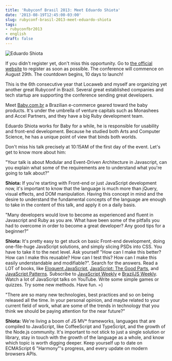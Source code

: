 ```yaml
---
title: 'Rubyconf Brasil 2013: Meet Eduardo Shiota'
date: '2013-08-19T12:45:00-03:00'
slug: rubyconf-brasil-2013-meet-eduardo-shiota
tags:
- rubyconfbr2013
- english
draft: false
---
```


![Eduardo Shiota](http://www.rubyconf.com.br/assets/speakers/EduardoShiota-4c75335a678896e26b9548872cd6d7d4.jpg)

If you didn't register yet, don't miss this opportunity. Go to [the official website](http://www.rubyconf.com.br) to register as soon as possible. The conference will commence on August 29th. The countdown begins, 10 days to launch!

This is the 6th consecutive year that Locaweb and myself are organizing yet another great Rubyconf in Brazil. Several great established companies and tech startup are supporting the conference sending great developers. 

Meet [Baby.com.br](http://www.baby.com.br/) a Brazilian e-commerce geared toward the baby products. It's under the umbrella of venture capitals such as Monashees and Accel Partners, and they have a big Ruby development team.

Eduardo Shiota works for Baby for a while, he is responsible for usability and front-end development. Because he studied both Arts and Computer Science, he has a unique point of view that binds both worlds.

Don't miss his talk precisely at 10:15AM of the first day of the event. Let's get to know more about him:

"Your talk is about Modular and Event-Driven Architecture in Javascript, can you explain what some of the requirements are to understand what you're going to talk about?"

**Shiota:** If you're starting with Front-end or just JavaScript development now, it's important to know that the language is much more than jQuery, visual effects, and DOM manipulation. Having this concept in mind and the desire to understand the fundamental concepts of the language are enough to take in the content of this talk, and apply it on a daily basis.
 
"Many developers would love to become as experienced and fluent in Javascript and Ruby as you are. What have been some of the pitfalls you had to overcome in order to become a great developer? Any good tips for a beginner?"

**Shiota:** It's pretty easy to get stuck on basic Front-end development, doing one-file-huge JavaScript solutions, and simply slicing PSDs into CSS. You have to take it to the next level. Ask yourself "How can I make this better? How can I make this reusable? How can I test this? How can I make this easily understandable and modifiable?". Search for the answers. Read a LOT of books, like [Eloquent JavaScript](http://eloquentjavascript.net/), [JavaScript: The Good Parts](http://shop.oreilly.com/product/9780596517748.do), and [JavaScript Patterns](http://shop.oreilly.com/product/9780596806767.do). Subscribe to [JavaScript Weekly](http://javascriptweekly.com/) e [BrazilJS Weekly](http://braziljs.org/). Watch a lot of JavaScript talks on YouTube. Write some simple games or quizzes. Try some new methods. Have fun. =)
 
"There are so many new technologies, best practices and so on being released all the time. In your personal opinion, and maybe related to your current field of work, what are some of the trends in technology that you think we should be paying attention for the near future?"

**Shiota:** We're living a boom of JS MV* frameworks, languages that are compiled to JavaScript, like CoffeeScript and TypeScript, and the growth of the Node.js community. It's important to not stick to just a single solution or library, stay in touch with the growth of the language as a whole, and know which topic is worth digging deeper. Keep yourself up to date on ECMAScript 6 "Harmony"'s progress, and every update on modern browsers APIs.
